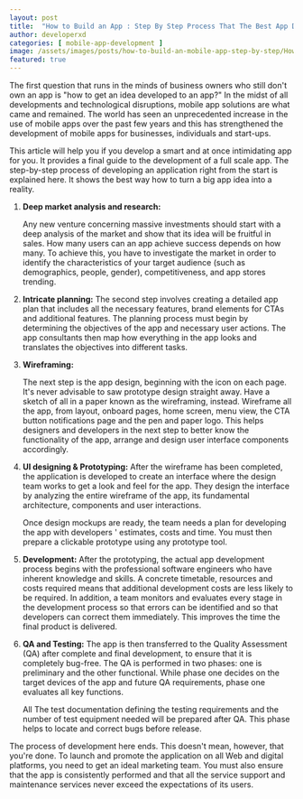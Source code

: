 ```yaml
---
layout: post
title:  "How to Build an App : Step By Step Process That The Best App Development Companies Do."
author: developerxd
categories: [ mobile-app-development ]
image: /assets/images/posts/how-to-build-an-mobile-app-step-by-step/How-to-Build-a-Mobile-App.jpg
featured: true
---
```


The first question that runs in the minds of  business owners who still don't own an app is "how to get an idea  developed to an app?" In the midst of all developments and technological  disruptions, mobile app solutions are what came and remained. The world  has seen an unprecedented increase in the use of mobile apps over the  past few years and this has strengthened the development of mobile apps  for businesses, individuals and start-ups.



This article  will help you if you develop a smart and at once intimidating app for  you. It provides a final guide to the development of a full scale app.  The step-by-step process of developing an application right from the  start is explained here. It shows the best way how to turn a big app  idea into a reality.





1. **Deep market analysis and research:** 
    
    Any new venture concerning massive investments should start with a deep   analysis of the market and show that its idea will be fruitful in  sales.  How many users can an app achieve success depends on how many.  To  achieve this, you have to investigate the market in order to  identify  the characteristics of your target audience (such as  demographics,  people, gender), competitiveness, and app stores  trending.
2. **Intricate planning:** 
    The second step involves creating a detailed  app plan that includes all  the necessary features, brand elements for  CTAs and additional  features. The planning process must begin by  determining the objectives  of the app and necessary user actions. The  app consultants then map  how everything in the app looks and translates  the objectives into  different tasks.
    
3.  **Wireframing:**
    
    The next step is the app design, beginning with the icon  on each page.  It's never advisable to saw prototype design straight  away. Have a  sketch of all in a paper known as the wireframing, instead.  Wireframe  all the app, from layout, onboard pages, home screen, menu  view, the  CTA button notifications page and the pen and paper logo. This  helps  designers and developers in the next step to better know the   functionality of the app, arrange and design user interface components   accordingly.
    
4. **UI designing &amp; Prototyping:**
    After the wireframe has been completed, the  application is developed to  create an interface where the design team  works to get a look and feel  for the app. They design the interface by  analyzing the entire  wireframe of the app, its fundamental architecture,  components and user  interactions.
    
    Once design mockups  are ready, the team needs a plan for developing the  app with developers '  estimates, costs and time. You must then prepare  a clickable prototype  using any prototype tool.
    
5. **Development:**
    After the prototyping, the actual app development  process begins with  the professional software engineers who have  inherent knowledge and  skills. A concrete timetable, resources and costs  required means that  additional development costs are less likely to be  required. In  addition, a team monitors and evaluates every stage in the  development  process so that errors can be identified and so that  developers can  correct them immediately. This improves the time the  final product is  delivered.
    
6. **QA and Testing:** 
    The app is then transferred to the Quality Assessment (QA)  after  complete and final development, to ensure that it is completely   bug-free. The QA is performed in two phases: one is preliminary and the   other functional. While phase one decides on the target devices of the   app and future QA requirements, phase one evaluates all key functions. 
    
    All The test documentation defining the testing  requirements and the  number of test equipment needed will be prepared  after QA. This phase  helps to locate and correct bugs before release.







The process of development here  ends. This doesn't mean, however, that you're done. To launch and  promote the application on all Web and digital platforms, you need to  get an ideal marketing team. You must also ensure that the app is  consistently performed and that all the service support and maintenance  services never exceed the expectations of its users.